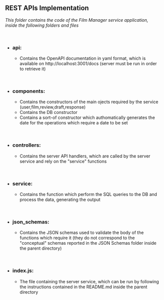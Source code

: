 ## REST APIs Implementation

*This folder contains the code of the Film Manager service application, inside the following folders and files*

</br>

  -  ### api:
     -  Contains the OpenAPI documentation in yaml format, which is available on http://localhost:3001/docs (server must be run in order to retrieve it)

</br>

  -  ### components:
     -  Contains the constructors of the main ojects required by the service (user,film,review,draft,response)
     -  Contains the DB constructor
     -  Contains a sort-of constructor which authomatically generates the date for the operations which require a date to be set

</br>

  -  ### controllers:
     -  Contains the server API handlers, which are called by the server service and rely on the "service" functions

</br>

  -  ### service:
     -  Contains the function which perform the SQL queries to the DB and process the data, generating the output

</br>

  -  ### json_schemas:
     -  Contains the JSON schemas used to validate the body of the functions which require it (they do not correspond to the "conceptual" schemas reported in the JSON Schemas folder inside the parent directory)

</br>

  -  ### index.js:
     -  The file containing the server service, which can be run by following the instructions contained in the README.md inside the parent directory

</br>


  